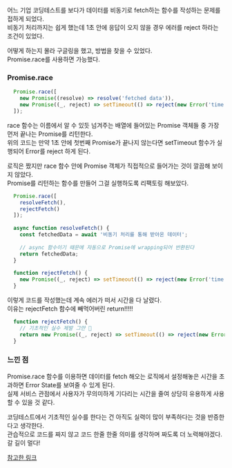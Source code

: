 어느 기업 코딩테스트를 보다가 데이터를 비동기로 fetch하는 함수를 작성하는 문제를 접하게 되었다.   
비동기 처리까지는 쉽게 했는데 1초 안에 응답이 오지 않을 경우 에러를 reject 하라는 조건이 있었다.   

어떻게 하는지 몰라 구글링을 했고, 방법을 찾을 수 있었다.   
Promise.race를 사용하면 가능했다.   

### Promise.race

```javascript
  Promise.race([
    new Promise((resolve) => resolve('fetched data')),
    new Promise((_, reject) => setTimeout(() => reject(new Error('time out!')), 1000)),
  ]);
```

race 함수는 이름에서 알 수 있듯 넘겨주는 배열에 들어있는 Promise 객체들 중 가장 먼저 끝나는 Promise를 리턴한다.   
위의 코드는 만약 1초 안에 첫번째 Promise가 끝나지 않는다면 setTimeout 함수가 실행되어 Error를 reject 하게 된다.   

로직은 짰지만 race 함수 안에 Promise 객체가 직접적으로 들어가는 것이 깔끔해 보이지 않았다.   
Promise를 리턴하는 함수를 만들어 그걸 실행하도록 리팩토링 해보았다.   

```javascript
  Promise.race([
    resolveFetch(),
    rejectFetch()
  ]);
  
  async function resolveFetch() {
    const fetchedData = await '비동기 처리를 통해 받아온 데이터';
    
    // async 함수이기 때문에 자동으로 Promise에 wrapping되어 반환된다
    return fetchedData;
  }
  
  function rejectFetch() {
    new Promise((_, reject) => setTimeout(() => reject(new Error('time out!')), 1000));
  }
```

이렇게 코드를 작성했는데 계속 에러가 떠서 시간을 다 날렸다.   
이유는 rejectFetch 함수에 빼먹어버린 return!!!!!

```javascript
  function rejectFetch() {
    // 기초적인 실수 제발 그만 🙏
    return new Promise((_, reject) => setTimeout(() => reject(new Error('time out!')), 1000));
  }
```

### 느낀 점
Promise.race 함수를 이용하면 데이터를 fetch 해오는 로직에서 설정해놓은 시간을 초과하면 Error State를 보여줄 수 있게 된다.   
실제 서비스 관점에서 사용자가 무의미하게 기다리는 시간을 줄여 상당히 유용하게 사용할 수 있을 것 같다.

코딩테스트에서 기초적인 실수를 한다는 건 아직도 실력이 많이 부족하다는 것을 반증한다고 생각한다.   
관습적으로 코드를 짜지 않고 코드 한줄 한줄 의미를 생각하며 짜도록 더 노력해야겠다.   
갈 길이 멀다!

[참고한 링크](https://elvanov.com/2676])
